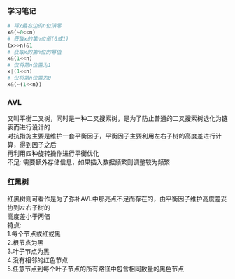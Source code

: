 ### 学习笔记
```python
# 将x最右边的n位清零
x&(~0<<n)
# 获取x的第n位值(0或1)
(x>>n)&1
# 获取x的第n位的幂值
x&(1<<n)
# 仅将第n位置为1
x|(1<<n)
# 仅将第n位置为0
x&(~(1<<n))
```
### AVL  
又叫平衡二叉树，同时是一种二叉搜索树，是为了防止普通的二叉搜索树退化为链表而进行设计的  
对抗措施主要是维护一套平衡因子，平衡因子主要利用左右子树的高度差进行计算，得到因子之后   
再利用四种旋转操作进行平衡优化  
不足: 需要额外存储信息，如果插入数据频繁则调整较为频繁  


### 红黑树  
红黑树则可看作是为了弥补AVL中那亮点不足而存在的，由平衡因子维护高度差妥协到左右子树的  
高度差小于两倍  
特点:  
1.每个节点或红或黑   
2.根节点为黑    
3.叶子节点为黑    
4.没有相邻的红色节点  
5.任意节点到每个叶子节点的所有路径中包含相同数量的黑色节点  


